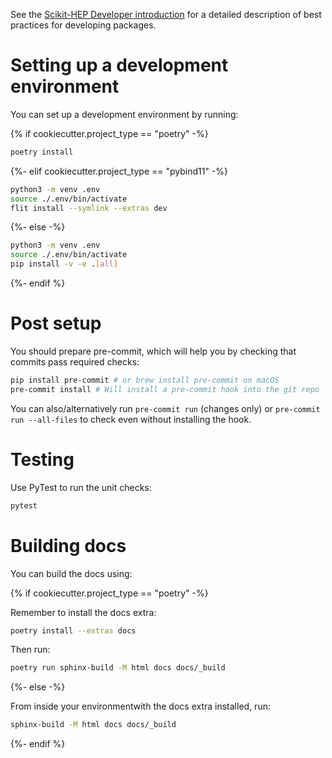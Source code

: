 See the [Scikit-HEP Developer introduction][skhep-dev-intro] for a
detailed description of best practices for developing packages.

[skhep-dev-intro]: https://scikit-hep.org/developer/intro

# Setting up a development environment

You can set up a development environment by running:

{% if cookiecutter.project_type == "poetry" -%}
```bash
poetry install
```
{%- elif cookiecutter.project_type == "pybind11" -%}
```bash
python3 -m venv .env
source ./.env/bin/activate
flit install --symlink --extras dev
```
{%- else -%}
```bash
python3 -m venv .env
source ./.env/bin/activate
pip install -v -e .[all]
```
{%- endif %}

# Post setup

You should prepare pre-commit, which will help you by checking that commits
pass required checks:

```bash
pip install pre-commit # or brew install pre-commit on macOS
pre-commit install # Will install a pre-commit hook into the git repo
```

You can also/alternatively run `pre-commit run` (changes only) or `pre-commit
run --all-files` to check even without installing the hook.

# Testing

Use PyTest to run the unit checks:

```bash
pytest
```

# Building docs

You can build the docs using:


{% if cookiecutter.project_type == "poetry" -%}


Remember to install the docs extra:

```bash
poetry install --extras docs
```

Then run:

```bash
poetry run sphinx-build -M html docs docs/_build
```

{%- else -%}

From inside your environmentwith the docs extra installed, run:

```bash
sphinx-build -M html docs docs/_build
```

{%- endif %}

